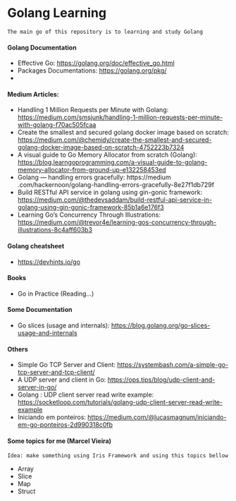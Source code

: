 # Golang Learning
    The main go of this repository is to learning and study Golang
#### Golang Documentation
 - Effective Go: https://golang.org/doc/effective_go.html
 - Packages Documentations: https://golang.org/pkg/
 - 

#### Medium Articles:
   - Handling 1 Million Requests per Minute with Golang: https://medium.com/smsjunk/handling-1-million-requests-per-minute-with-golang-f70ac505fcaa
   - Create the smallest and secured golang docker image based on scratch: https://medium.com/@chemidy/create-the-smallest-and-secured-golang-docker-image-based-on-scratch-4752223b7324
   - A visual guide to Go Memory Allocator from scratch (Golang): https://blog.learngoprogramming.com/a-visual-guide-to-golang-memory-allocator-from-ground-up-e132258453ed
   - Golang — handling errors gracefully:  https://medium .com/hackernoon/golang-handling-errors-gracefully-8e27f1db729f
   - Build RESTful API service in golang using gin-gonic framework: https://medium.com/@thedevsaddam/build-restful-api-service-in-golang-using-gin-gonic-framework-85b1a6e176f3
   - Learning Go’s Concurrency Through Illustrations: https://medium.com/@trevor4e/learning-gos-concurrency-through-illustrations-8c4aff603b3
    
#### Golang cheatsheet
   - https://devhints.io/go
   
#### Books
  - Go in Practice (Reading...)
  
#### Some Documentation
   - Go slices (usage and internals): https://blog.golang.org/go-slices-usage-and-internals  
  
#### Others
  - Simple Go TCP Server and Client: https://systembash.com/a-simple-go-tcp-server-and-tcp-client/
  - A UDP server and client in Go: https://ops.tips/blog/udp-client-and-server-in-go/  
  - Golang : UDP client server read write example: https://socketloop.com/tutorials/golang-udp-client-server-read-write-example
  - Iniciando em ponteiros: https://medium.com/@lucasmagnum/iniciando-em-go-ponteiros-2d990318c0fb
  
  
#### Some topics for me (Marcel Vieira)
    Idea: make something using Iris Framework and using this topics bellow
- Array
- Slice
- Map
- Struct
  